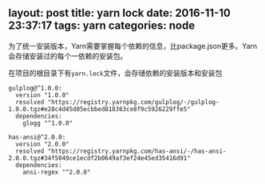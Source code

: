 layout: post
title: yarn lock
date: 2016-11-10 23:37:17
tags: yarn
categories: node
---
为了统一安装版本，Yarn需要掌握每个依赖的信息，比package.json更多。Yarn会存储安装过的每个一依赖的安装包。

<!-- more -->
在项目的根目录下有`yarn.lock`文件，会存储依赖的安装版本和安装包
```
gulplog@^1.0.0:
  version "1.0.0"
  resolved "https://registry.yarnpkg.com/gulplog/-/gulplog-1.0.0.tgz#e28c4d45d05ecbbed818363ce8f9c5926229ffe5"
  dependencies:
    glogg "^1.0.0"

has-ansi@^2.0.0:
  version "2.0.0"
  resolved "https://registry.yarnpkg.com/has-ansi/-/has-ansi-2.0.0.tgz#34f5049ce1ecdf2b0649af3ef24e45ed35416d91"
  dependencies:
    ansi-regex "^2.0.0"
```